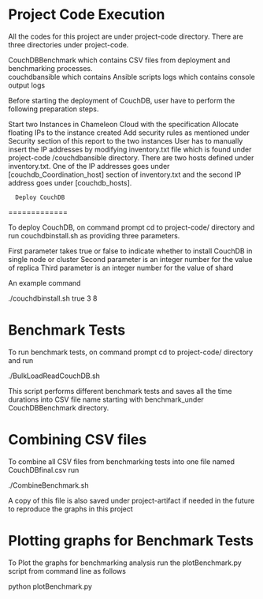 Project Code Execution
=============

All the codes for this project are under project-code
directory. There are three directories under project-code.

   CouchDBBenchmark which contains CSV files from deployment and
    benchmarking processes.  
  couchdbansible which contains Ansible scripts
  logs which contains console output logs


 Before starting the deployment of CouchDB, user have to
perform the following preparation steps.

 Start two Instances in Chameleon Cloud with the specification
 Allocate floating IPs to the instance created
 Add  security rules as mentioned under Security section
      of this report to the two instances 
 User has to manually insert the IP addresses by modifying
      inventory.txt file which is found under project-code
      /couchdbansible directory. There are two hosts 
      defined under inventory.txt. One of the IP addresses
      goes under [couchdb_Coordination_host] section of inventory.txt
      and the second IP address goes under [couchdb_hosts].
      
      Deploy CouchDB
=============

To deploy CouchDB, on command prompt cd to project-code/ directory and run
couchdbinstall.sh as providing three parameters. 

  First parameter takes true or false to indicate whether to
    install CouchDB in single node or cluster
  Second parameter is an integer number for the value of
      replica
  Third parameter is an integer number for the value of
      shard

An example command

./couchdbinstall.sh true 3 8 


Benchmark Tests
=============

To run benchmark tests, on command prompt cd to project-code/ directory and run

./BulkLoadReadCouchDB.sh

This script performs different benchmark tests and saves all the time
durations into CSV file name starting with benchmark_under
CouchDBBenchmark directory.

Combining CSV files
=============

To combine all CSV files from benchmarking tests into one file named CouchDBfinal.csv run

./CombineBenchmark.sh 

A copy of this file is also saved under project-artifact if needed in
the future to reproduce the graphs in this project


Plotting graphs for Benchmark Tests
=============

To Plot the graphs for benchmarking analysis run the 
plotBenchmark.py script from command line as follows

python plotBenchmark.py




